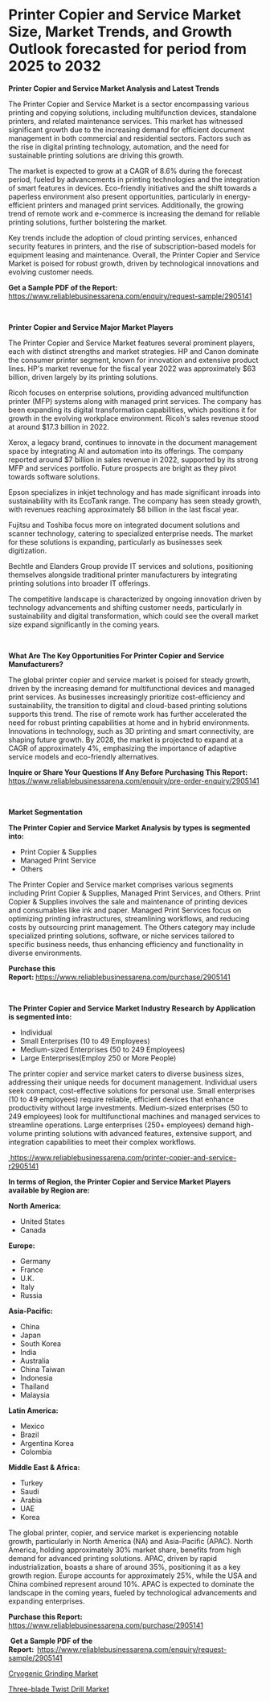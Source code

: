 <p><h1>Printer Copier and Service Market Size, Market Trends, and Growth Outlook forecasted for period from 2025 to 2032</h1></p><p><strong>Printer Copier and Service Market Analysis and Latest Trends</strong></p>
<p><p>The Printer Copier and Service Market is a sector encompassing various printing and copying solutions, including multifunction devices, standalone printers, and related maintenance services. This market has witnessed significant growth due to the increasing demand for efficient document management in both commercial and residential sectors. Factors such as the rise in digital printing technology, automation, and the need for sustainable printing solutions are driving this growth.</p><p>The market is expected to grow at a CAGR of 8.6% during the forecast period, fueled by advancements in printing technologies and the integration of smart features in devices. Eco-friendly initiatives and the shift towards a paperless environment also present opportunities, particularly in energy-efficient printers and managed print services. Additionally, the growing trend of remote work and e-commerce is increasing the demand for reliable printing solutions, further bolstering the market.</p><p>Key trends include the adoption of cloud printing services, enhanced security features in printers, and the rise of subscription-based models for equipment leasing and maintenance. Overall, the Printer Copier and Service Market is poised for robust growth, driven by technological innovations and evolving customer needs.</p></p>
<p><strong>Get a Sample PDF of the Report:&nbsp;</strong> <a href="https://www.reliablebusinessarena.com/enquiry/request-sample/2905141?utm_campaign=2185&utm_medium=2&utm_source=Github&utm_content=ia&utm_term=12032025&utm_id=printer-copier-and-service">https://www.reliablebusinessarena.com/enquiry/request-sample/2905141</a></p>
<p>&nbsp;</p>
<p><strong>Printer Copier and Service Major Market Players</strong></p>
<p><p>The Printer Copier and Service Market features several prominent players, each with distinct strengths and market strategies. HP and Canon dominate the consumer printer segment, known for innovation and extensive product lines. HP's market revenue for the fiscal year 2022 was approximately $63 billion, driven largely by its printing solutions.</p><p>Ricoh focuses on enterprise solutions, providing advanced multifunction printer (MFP) systems along with managed print services. The company has been expanding its digital transformation capabilities, which positions it for growth in the evolving workplace environment. Ricoh's sales revenue stood at around $17.3 billion in 2022.</p><p>Xerox, a legacy brand, continues to innovate in the document management space by integrating AI and automation into its offerings. The company reported around $7 billion in sales revenue in 2022, supported by its strong MFP and services portfolio. Future prospects are bright as they pivot towards software solutions.</p><p>Epson specializes in inkjet technology and has made significant inroads into sustainability with its EcoTank range. The company has seen steady growth, with revenues reaching approximately $8 billion in the last fiscal year.</p><p>Fujitsu and Toshiba focus more on integrated document solutions and scanner technology, catering to specialized enterprise needs. The market for these solutions is expanding, particularly as businesses seek digitization.</p><p>Bechtle and Elanders Group provide IT services and solutions, positioning themselves alongside traditional printer manufacturers by integrating printing solutions into broader IT offerings.</p><p>The competitive landscape is characterized by ongoing innovation driven by technology advancements and shifting customer needs, particularly in sustainability and digital transformation, which could see the overall market size expand significantly in the coming years.</p></p>
<p>&nbsp;</p>
<p><strong>What Are The Key Opportunities For Printer Copier and Service Manufacturers?</strong></p>
<p><p>The global printer copier and service market is poised for steady growth, driven by the increasing demand for multifunctional devices and managed print services. As businesses increasingly prioritize cost-efficiency and sustainability, the transition to digital and cloud-based printing solutions supports this trend. The rise of remote work has further accelerated the need for robust printing capabilities at home and in hybrid environments. Innovations in technology, such as 3D printing and smart connectivity, are shaping future growth. By 2028, the market is projected to expand at a CAGR of approximately 4%, emphasizing the importance of adaptive service models and eco-friendly alternatives.</p></p>
<p><strong>Inquire or Share Your Questions If Any Before Purchasing This Report:</strong> <a href="https://www.reliablebusinessarena.com/enquiry/pre-order-enquiry/2905141?utm_campaign=2185&utm_medium=2&utm_source=Github&utm_content=ia&utm_term=12032025&utm_id=printer-copier-and-service">https://www.reliablebusinessarena.com/enquiry/pre-order-enquiry/2905141</a></p>
<p>&nbsp;</p>
<p><strong>Market Segmentation</strong></p>
<p><strong>The Printer Copier and Service Market Analysis by types is segmented into:</strong></p>
<p><ul><li>Print Copier & Supplies</li><li>Managed Print Service</li><li>Others</li></ul></p>
<p><p>The Printer Copier and Service market comprises various segments including Print Copier & Supplies, Managed Print Services, and Others. Print Copier & Supplies involves the sale and maintenance of printing devices and consumables like ink and paper. Managed Print Services focus on optimizing printing infrastructures, streamlining workflows, and reducing costs by outsourcing print management. The Others category may include specialized printing solutions, software, or niche services tailored to specific business needs, thus enhancing efficiency and functionality in diverse environments.</p></p>
<p><strong>Purchase this Report:&nbsp;</strong><a href="https://www.reliablebusinessarena.com/purchase/2905141?utm_campaign=2185&utm_medium=2&utm_source=Github&utm_content=ia&utm_term=12032025&utm_id=printer-copier-and-service">https://www.reliablebusinessarena.com/purchase/2905141</a></p>
<p>&nbsp;</p>
<p><strong>The Printer Copier and Service Market Industry Research by Application is segmented into:</strong></p>
<p><ul><li>Individual</li><li>Small Enterprises (10 to 49 Employees)</li><li>Medium-sized Enterprises (50 to 249 Employees)</li><li>Large Enterprises(Employ 250 or More People)</li></ul></p>
<p><p>The printer copier and service market caters to diverse business sizes, addressing their unique needs for document management. Individual users seek compact, cost-effective solutions for personal use. Small enterprises (10 to 49 employees) require reliable, efficient devices that enhance productivity without large investments. Medium-sized enterprises (50 to 249 employees) look for multifunctional machines and managed services to streamline operations. Large enterprises (250+ employees) demand high-volume printing solutions with advanced features, extensive support, and integration capabilities to meet their complex workflows.</p></p>
<p><a href="https://www.reliablebusinessarena.com/printer-copier-and-service-r2905141?utm_campaign=2185&utm_medium=2&utm_source=Github&utm_content=ia&utm_term=12032025&utm_id=printer-copier-and-service">&nbsp;https://www.reliablebusinessarena.com/printer-copier-and-service-r2905141</a></p>
<p><strong>In terms of Region, the Printer Copier and Service Market Players available by Region are:</strong></p>
<p>
    <p> <strong> North America: </strong>
        <ul>
            <li>United States</li>
            <li>Canada</li>
        </ul>
        </p> 
    <p> <strong> Europe: </strong>
        <ul>
            <li>Germany</li>
            <li>France</li>
            <li>U.K.</li>
            <li>Italy</li>
            <li>Russia</li>
        </ul>
        </p> 
    <p> <strong> Asia-Pacific: </strong>
        <ul>
            <li>China</li>
            <li>Japan</li>
            <li>South Korea</li>
            <li>India</li>
            <li>Australia</li>
            <li>China Taiwan</li>
            <li>Indonesia</li>
            <li>Thailand</li>
            <li>Malaysia</li>
        </ul>
        </p> 
    <p> <strong> Latin America: </strong>
        <ul>
            <li>Mexico</li>
            <li>Brazil</li>
            <li>Argentina Korea</li>
            <li>Colombia</li>
        </ul>
        </p> 
    <p> <strong> Middle East & Africa: </strong>
        <ul>
            <li>Turkey</li>
            <li>Saudi</li>
            <li>Arabia</li>
            <li>UAE</li>
            <li>Korea</li>
        </ul>
    </p>
    </p>
<p><p>The global printer, copier, and service market is experiencing notable growth, particularly in North America (NA) and Asia-Pacific (APAC). North America, holding approximately 30% market share, benefits from high demand for advanced printing solutions. APAC, driven by rapid industrialization, boasts a share of around 35%, positioning it as a key growth region. Europe accounts for approximately 25%, while the USA and China combined represent around 10%. APAC is expected to dominate the landscape in the coming years, fueled by technological advancements and expanding enterprises.</p></p>
<p><strong>Purchase this Report: </strong><a href="https://www.reliablebusinessarena.com/purchase/2905141?utm_campaign=2185&utm_medium=2&utm_source=Github&utm_content=ia&utm_term=12032025&utm_id=printer-copier-and-service">https://www.reliablebusinessarena.com/purchase/2905141</a></p>
<p>&nbsp;<strong>Get a Sample PDF of the Report:&nbsp;&nbsp;</strong><a href="https://www.reliablebusinessarena.com/enquiry/request-sample/2905141?utm_campaign=2185&utm_medium=2&utm_source=Github&utm_content=ia&utm_term=12032025&utm_id=printer-copier-and-service">https://www.reliablebusinessarena.com/enquiry/request-sample/2905141</a></p>
<p><strong></strong></p>
<p><p><a href="https://github.com/ovtkosle/Market-Research-Report-List-1/blob/main/cryogenic-grinding-market.md?utm_campaign=2185&utm_medium=2&utm_source=Github&utm_content=ia&utm_term=12032025&utm_id=printer-copier-and-service">Cryogenic Grinding Market</a></p><p><a href="https://github.com/nabadeneme/Market-Research-Report-List-1/blob/main/three-blade-twist-drill-market.md?utm_campaign=2185&utm_medium=2&utm_source=Github&utm_content=ia&utm_term=12032025&utm_id=printer-copier-and-service">Three-blade Twist Drill Market</a></p></p>